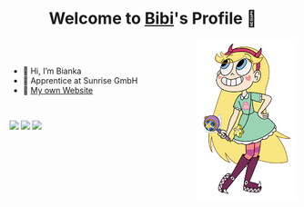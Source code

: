 <p align="center">
  <h1 align="center">Welcome to <a href="https://github.com/biankazieba">Bibi</a>'s Profile 👋</h1>
</p>

<img align="right" src="cartoon.png">
<br>
<br>
<ul>
  <li>👋 Hi, I’m Bianka</li>
  <li>💼 Apprentice at Sunrise GmbH</li>
  <li>🧐 <a href="https://biankazieba.ch">My own Website</a></li>
</ul>

<br>


  <p>
    <a href="https://www.linkedin.com/in/bianka-maria-zieba-9b1407228/" target="_blank"><img src="https://img.shields.io/badge/-LinkedIn-222222?style=flat-square&logo=Linkedin&logoColor=white&link=https://www.linkedin.com/in/hgdsandakalum/)](https://www.linkedin.com/in/bianka-maria-zieba-9b1407228/"></a>
    <a href="https://www.instagram.com/bianka.zieba/" target="_blank"><img src="https://img.shields.io/badge/Instagram-222222?&style=flat-square&logo=instagram&logoColor=white&link=https://www.instagram.com/bianka.zieba/)](https://www.instagram.com/bianka.zieba/"></a>
    <a href="https://discords.com/bio/p/bibiischtoll" target="_blank"><img src="https://img.shields.io/badge/Discord-222222?&style=flat-square&logo=discord&logoColor=white&link=https://discords.com/bio/p/bibiischtoll)](https://discords.com/bio/p/bibiischtoll"></a>
  </p>

<br>

